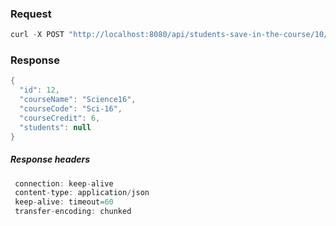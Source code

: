 ### Request

```java
curl -X POST "http://localhost:8080/api/students-save-in-the-course/10/2" -H "accept: */*"
```

### Response

```java
{
  "id": 12,
  "courseName": "Science16",
  "courseCode": "Sci-16",
  "courseCredit": 6,
  "students": null
}
```

##### Response headers

```java
 connection: keep-alive 
 content-type: application/json 
 keep-alive: timeout=60 
 transfer-encoding: chunked 
```